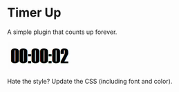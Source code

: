 # Timer Up

A simple plugin that counts up forever.

![thumb](img/thumb.gif)

Hate the style? Update the CSS (including font and color).

